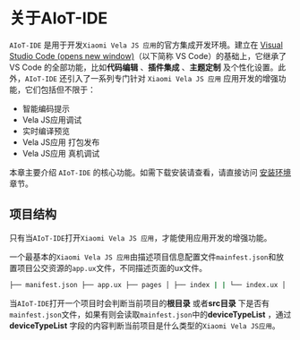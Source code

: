 <!-- 源地址: https://iot.mi.com/vela/quickapp/zh/tools/ -->

# 关于AIoT-IDE

`AIoT-IDE` 是用于开发`Xiaomi Vela JS 应用`的官方集成开发环境。建立在 [Visual Studio Code (opens new window)](<https://code.visualstudio.com/>)（以下简称 VS Code）的基础上，它继承了 VS Code 的全部功能，比如**代码编辑** 、**插件集成** 、**主题定制** 及个性化设置。此外，`AIoT-IDE` 还引入了一系列专门针对 `Xiaomi Vela JS 应用` 应用开发的增强功能，它们包括但不限于：

  * 智能编码提示
  * Vela JS应用调试
  * 实时编译预览
  * Vela JS应用 打包发布
  * Vela JS应用 真机调试

本章主要介绍 `AIoT-IDE` 的核心功能。如需下载安装请查看，请直接访问 [安装环境](</vela/quickapp/zh/guide/start/use-ide.html>) 章节。

## 项目结构

只有当`AIoT-IDE`打开`Xiaomi Vela JS 应用`，才能使用应用开发的增强功能。

一个最基本的`Xiaomi Vela JS 应用`由描述项目信息配置文件`mainfest.json`和放置项目公交资源的`app.ux`文件，不同描述页面的ux文件。
```bash
├── manifest.json ├── app.ux ├── pages │ ├── index | | └── index.ux │ └── detail | └── detail.ux ├── i18n | ├── defaults.json | ├── zh-CN.json | └── en-US.json └── common ├── style.css ├── utils.js └── logo.png
```

当`AIoT-IDE`打开一个项目时会判断当前项目的**根目录** 或者**src目录** 下是否有`mainfest.json`文件，如果有则会读取`mainfest.json`中的**deviceTypeList** ，通过**deviceTypeList** 字段的内容判断当前项目是什么类型的`Xiaomi Vela JS应用`。
